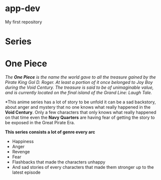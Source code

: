 # app-dev
My first repository
# Series
# **One Piece**
*The **One Piece** is the name the world gave to all the treasure gained by the Pirate King Gol D. Roger. At least a portion of it once belonged to Joy Boy during the Void Century. The treasure is said to be of unimaginable value, and is currently located on the final island of the Grand Line: Laugh Tale.*

*This anime series has a lot of story to be unfold it can be a sad backstory, about anger and mystery that no one knows what really happened in the **Void Century**. Only a few characters that only knows what really happened on that time even the **Navy Quarters** are having fear of getting the story to be exposed in the Great Pirate Era.

**This series consists a lot of genre every arc**
- Happiness
- Anger
- Revenge
- Fear
- Flashbacks that made the characters unhappy
- And sad stories of every characters that made them stronger up to the latest episode
